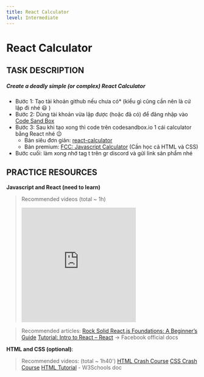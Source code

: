 ```yaml
---
title: React Calculator
level: Intermediate
---
```

# React Calculator

## TASK DESCRIPTION
##### Create a deadly simple (or complex) React Calculator
- Bước 1: Tạo tài khoản github nếu chưa có* (kiểu gì cũng cần nên là cứ lập đi nhé :smiley: )
- Bước 2: Dùng tài khoản vừa lập được (hoặc đã có) để đăng nhập vào [Code Sand Box](codesanbox.io)
- Bước 3: Sau khi tạo xong thì code trên codesandbox.io 1 cái calculator bằng React nhé :wink:
  - Bản siêu đơn giản: [react-calculator](https://codepen.io/raynesax/pen/MrxQbj)
  - Bản premium: [FCC: Javascript Calculator](https://codepen.io/hl271/pen/gEbJEJ) (Cần học cả HTML và CSS)
- Bước cuối: làm xong nhớ tag t trên gr discord và gửi link sản phẩm nhé


## PRACTICE RESOURCES
**Javascript and React (need to learn)**
> Recommended videos (total ~ 1h)
> <iframe width="auto" height="300" src="https://www.youtube.com/embed/WJ6PgzI16I4" frameborder="0" allow="accelerometer; autoplay; encrypted-media; gyroscope; picture-in-picture" allowfullscreen></iframe>

> Recommended articles:
> [Rock Solid React.js Foundations: A Beginner’s Guide](https://medium.freecodecamp.org/rock-solid-react-js-foundations-a-beginners-guide-c45c93f5a923)
> [Tutorial: Intro to React – React](https://reactjs.org/tutorial/tutorial.html) -> Facebook official docs

**HTML and CSS (optional)**:
> Recommended videos: (total ~ 1h40')
[HTML Crash Course](https://youtu.be/UB1O30fR-EE) 
[CSS Crash Course](https://www.youtube.com/watch?v=r1xBCi5SOjw)
[HTML Tutorial](https://www.w3schools.com/html/default.asp) - W3Schools doc

